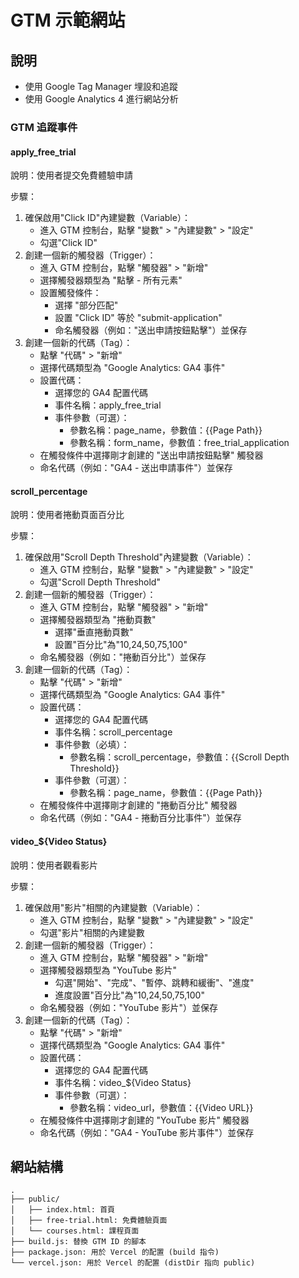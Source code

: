 # GTM 示範網站

## 說明

- 使用 Google Tag Manager 埋設和追蹤
- 使用 Google Analytics 4 進行網站分析

### GTM 追蹤事件

#### apply_free_trial

說明：使用者提交免費體驗申請

步驟：

1. 確保啟用"Click ID"內建變數（Variable）：
   - 進入 GTM 控制台，點擊 "變數" > "內建變數" > "設定"
   - 勾選"Click ID"
2. 創建一個新的觸發器（Trigger）：
   - 進入 GTM 控制台，點擊 "觸發器" > "新增"
   - 選擇觸發器類型為 "點擊 - 所有元素"
   - 設置觸發條件：
     - 選擇 "部分匹配"
     - 設置 "Click ID" 等於 "submit-application"
     - 命名觸發器（例如："送出申請按鈕點擊"）並保存
3. 創建一個新的代碼（Tag）：
   - 點擊 "代碼" > "新增"
   - 選擇代碼類型為 "Google Analytics: GA4 事件"
   - 設置代碼：
     - 選擇您的 GA4 配置代碼
     - 事件名稱：apply_free_trial
     - 事件參數（可選）：
       - 參數名稱：page_name，參數值：{{Page Path}}
       - 參數名稱：form_name，參數值：free_trial_application
   - 在觸發條件中選擇剛才創建的 "送出申請按鈕點擊" 觸發器
   - 命名代碼（例如："GA4 - 送出申請事件"）並保存

#### scroll_percentage

說明：使用者捲動頁面百分比


步驟：

1. 確保啟用"Scroll Depth Threshold"內建變數（Variable）：
   - 進入 GTM 控制台，點擊 "變數" > "內建變數" > "設定"
   - 勾選"Scroll Depth Threshold"
2. 創建一個新的觸發器（Trigger）：
   - 進入 GTM 控制台，點擊 "觸發器" > "新增"
   - 選擇觸發器類型為 "捲動頁數"
     - 選擇"垂直捲動頁數"
     - 設置"百分比"為"10,24,50,75,100"
   - 命名觸發器（例如："捲動百分比"）並保存
3. 創建一個新的代碼（Tag）：
   - 點擊 "代碼" > "新增"
   - 選擇代碼類型為 "Google Analytics: GA4 事件"
   - 設置代碼：
     - 選擇您的 GA4 配置代碼
     - 事件名稱：scroll_percentage
     - 事件參數（必填）：
       - 參數名稱：scroll_percentage，參數值：{{Scroll Depth Threshold}}
     - 事件參數（可選）：
       - 參數名稱：page_name，參數值：{{Page Path}}
   - 在觸發條件中選擇剛才創建的 "捲動百分比" 觸發器
   - 命名代碼（例如："GA4 - 捲動百分比事件"）並保存

#### video_${Video Status}

說明：使用者觀看影片

步驟：

1. 確保啟用"影片"相關的內建變數（Variable）：
   - 進入 GTM 控制台，點擊 "變數" > "內建變數" > "設定"
   - 勾選"影片"相關的內建變數
2. 創建一個新的觸發器（Trigger）：
   - 進入 GTM 控制台，點擊 "觸發器" > "新增"
   - 選擇觸發器類型為 "YouTube 影片"
     - 勾選"開始"、"完成"、"暫停、跳轉和緩衝"、"進度"
     - 進度設置"百分比"為"10,24,50,75,100"
   - 命名觸發器（例如："YouTube 影片"）並保存
3. 創建一個新的代碼（Tag）：
   - 點擊 "代碼" > "新增"
   - 選擇代碼類型為 "Google Analytics: GA4 事件"
   - 設置代碼：
     - 選擇您的 GA4 配置代碼
     - 事件名稱：video_${Video Status}
     - 事件參數（可選）：
       - 參數名稱：video_url，參數值：{{Video URL}}
   - 在觸發條件中選擇剛才創建的 "YouTube 影片" 觸發器
   - 命名代碼（例如："GA4 - YouTube 影片事件"）並保存


## 網站結構

```
.
├── public/
│   ├── index.html: 首頁
│   ├── free-trial.html: 免費體驗頁面
│   └── courses.html: 課程頁面
├── build.js: 替換 GTM ID 的腳本
├── package.json: 用於 Vercel 的配置 (build 指令)
└── vercel.json: 用於 Vercel 的配置 (distDir 指向 public)
```

